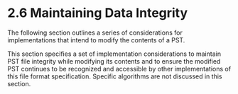 <html dir="LTR" xmlns:mshelp="http://msdn.microsoft.com/mshelp" xmlns:ddue="http://ddue.schemas.microsoft.com/authoring/2003/5" xmlns:xlink="http://www.w3.org/1999/xlink" xmlns:tool="http://www.microsoft.com/tooltip">
    <head>
        <meta http-equiv="Content-Type" content="text/html; CHARSET=utf-8"></meta>
        <meta name="save" content="history"></meta>
        <title>2.6 Maintaining Data Integrity</title>
        <xml>
            <mshelp:toctitle title="2.6 Maintaining Data Integrity"></mshelp:toctitle>
            <mshelp:rltitle title="[MS-PST]: Maintaining Data Integrity"></mshelp:rltitle>
            <mshelp:keyword index="A" term="5e1a4d6b-ebbf-4658-9aa7-824929233044"></mshelp:keyword>
            <mshelp:attr name="DCSext.ContentType" value="open specification"></mshelp:attr>
            <mshelp:attr name="AssetID" value="5e1a4d6b-ebbf-4658-9aa7-824929233044"></mshelp:attr>
            <mshelp:attr name="TopicType" value="kbRef"></mshelp:attr>
            <mshelp:attr name="DCSext.Title" value="[MS-PST]: Maintaining Data Integrity" />
        </xml>
    </head>
    <body>
        <div id="header">
            <h1 class="heading">2.6 Maintaining Data Integrity</h1>
        </div>
        <div id="mainSection">
            <div id="mainBody">
                <div id="allHistory" class="saveHistory"></div>
                <div id="sectionSection0" class="section" name="collapseableSection">
                    

<p>The following section outlines a series of considerations
for implementations that intend to modify the contents of a PST. </p>

<p>This section specifies a set of implementation
considerations to maintain PST file integrity while modifying its contents and
to ensure the modified PST continues to be recognized and accessible by other implementations
of this file format specification. Specific algorithms are not discussed in
this section.</p>
                </div>
            </div>
        </div>
    </body>
</html>